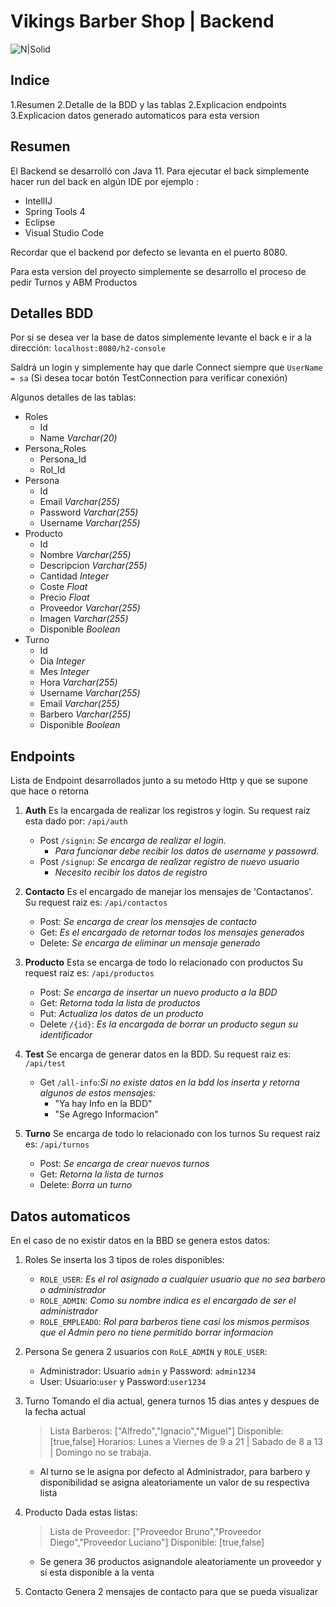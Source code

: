 # **Vikings Barber Shop | Backend**
![N|Solid](https://encrypted-tbn0.gstatic.com/images?q=tbn:ANd9GcQ_pXv9zmbYh3z2Xv_esFbPXwRXk9xziap4Vw&s)

## **Indice**
1.Resumen
2.Detalle de la BDD y las tablas
2.Explicacion endpoints
3.Explicacion datos generado automaticos para esta version

## **Resumen**
El Backend se desarrolló con Java 11.
Para ejecutar el back simplemente hacer run del back en algún IDE por ejemplo :
 - IntellIJ
- Spring Tools 4
- Eclipse
- Visual Studio Code

Recordar que el backend por defecto se levanta en el puerto 8080.

Para esta version del proyecto simplemente se desarrollo el proceso de pedir Turnos y ABM Productos

## **Detalles BDD**
Por si se desea ver la base de datos simplemente levante el back e ir a la dirección: `localhost:8080/h2-console`

Saldrá un login y simplemente hay que darle Connect siempre que `UserName = sa` (Si desea tocar botón TestConnection para verificar conexión) 

Algunos detalles de las tablas:
- Roles
    - Id
    - Name *Varchar(20)*
- Persona_Roles
    - Persona_Id
    - Rol_Id
- Persona
    - Id
    - Email *Varchar(255)*
    - Password *Varchar(255)*
    - Username *Varchar(255)*
- Producto
    - Id
    - Nombre *Varchar(255)*
    - Descripcion *Varchar(255)*
    - Cantidad *Integer*
    - Coste *Float*
    - Precio *Float*
    - Proveedor *Varchar(255)*
    - Imagen *Varchar(255)*
    - Disponible *Boolean*
- Turno
    - Id
    - Dia *Integer*
    - Mes *Integer*
    - Hora *Varchar(255)*
    - Username *Varchar(255)*
    - Email *Varchar(255)*
    - Barbero *Varchar(255)*
    - Disponible *Boolean*

## **Endpoints**
Lista de Endpoint desarrollados junto a su metodo Http y que se supone que hace o retorna
1. **Auth**
Es la encargada de realizar los registros y login.
Su request raiz esta dado por: `/api/auth`
    - Post `/signin`: *Se encarga de realizar el login.*
        - *Para funcionar debe recibir los datos de username y passowrd.* 
    - Post `/signup`: *Se encarga de realizar registro de nuevo usuario*
        - *Necesito recibir los datos de registro* 

2. **Contacto**
Es el encargado de manejar los mensajes de 'Contactanos'.
Su request raiz es: `/api/contactos`
    - Post: *Se encarga de crear los mensajes de contacto*
    - Get: *Es el encargado de retornar todos los mensajes generados*
    - Delete: *Se encarga de eliminar un mensaje generado*

3. **Producto**
Esta se encarga de todo lo relacionado con productos
Su request raiz es: `/api/productos`
    - Post: *Se encarga de insertar un nuevo producto a la BDD*
    - Get: *Retorna toda la lista de productos*
    - Put: *Actualiza los datos de un producto*
    - Delete `/{id}`: *Es la encargada de borrar un producto segun su identificador*

4. **Test**
Se encarga de generar datos en la BDD.
Su request raiz es: `/api/test`
    - Get `/all-info`:*Si no existe datos en la bdd los inserta y retorna algunos de estos mensajes:*
        - "Ya hay Info en la BDD" 
        - "Se Agrego Informacion"

5. **Turno**
Se encarga de todo lo relacionado con los turnos
Su request raiz es: `/api/turnos`
    - Post: *Se encarga de crear nuevos turnos*
    - Get: *Retorna la lista de turnos*
    - Delete: *Borra un turno*


## **Datos automaticos**
En el caso de no existir datos en la BBD se genera estos datos:
1. Roles
Se inserta los 3 tipos de roles disponibles:
    - `ROLE_USER`: *Es el rol asignado a cualquier usuario que no sea barbero o administrador*
    - `ROLE_ADMIN`: *Como su nombre indica es el encargado de ser el administrador*
    - `ROLE_EMPLEADO`: *Rol para barberos tiene casi los mismos permisos que el Admin pero no tiene permitido borrar informacion*

2. Persona
Se genera 2 usuarios con `RoLE_ADMIN` y `ROLE_USER`:
    - Administrador: Usuario `admin` y Password: `admin1234`
    - User: Usuario:`user` y Password:`user1234`
3. Turno
Tomando el dia actual, genera turnos 15 dias antes y despues de la fecha actual
    > Lista Barberos: ["Alfredo","Ignacio","Miguel"]
    > Disponible: [true,false]
    > Horarios: Lunes a Viernes de 9 a 21 | Sabado de 8 a 13 | Domingo no se trabaja.

    - Al turno se le asigna por defecto al Administrador, para barbero y disponibilidad se asigna aleatoriamente un valor de su respectiva lista 

 4. Producto
Dada estas listas:
    > Lista de Proveedor: ["Proveedor Bruno","Proveedor Diego","Proveedor Luciano"]
    > Disponible: [true,false]

    - Se genera 36 productos asignandole aleatoriamente un proveedor y si esta disponible a la venta
5. Contacto
Genera 2 mensajes de contacto para que se pueda visualizar   